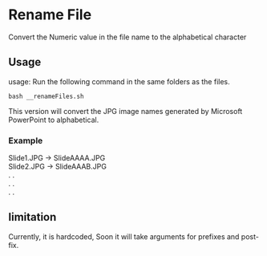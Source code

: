 # Rename File
Convert the Numeric value in the file name to the alphabetical character 

## Usage
usage: Run the following command in the same folders as the files.
```
bash __renameFiles.sh
```

This version will convert the JPG image names generated by Microsoft PowerPoint to alphabetical. 

### Example 
Slide1.JPG -> SlideAAAA.JPG \
Slide2.JPG -> SlideAAAB.JPG  \
.              .          \
.              .           \
.              .           

## limitation
Currently, it is hardcoded, Soon it will take arguments for prefixes and post-fix. 
